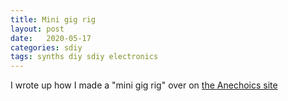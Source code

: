 ```yaml
---
title: Mini gig rig
layout: post
date:   2020-05-17
categories: sdiy
tags: synths diy sdiy electronics
---
```


I wrote up how I made a "mini gig rig" over on [the Anechoics site](http://anechoics.uk/diy/gear/miscellany/2020/05/17/Second-mini-gig-rig.html)

